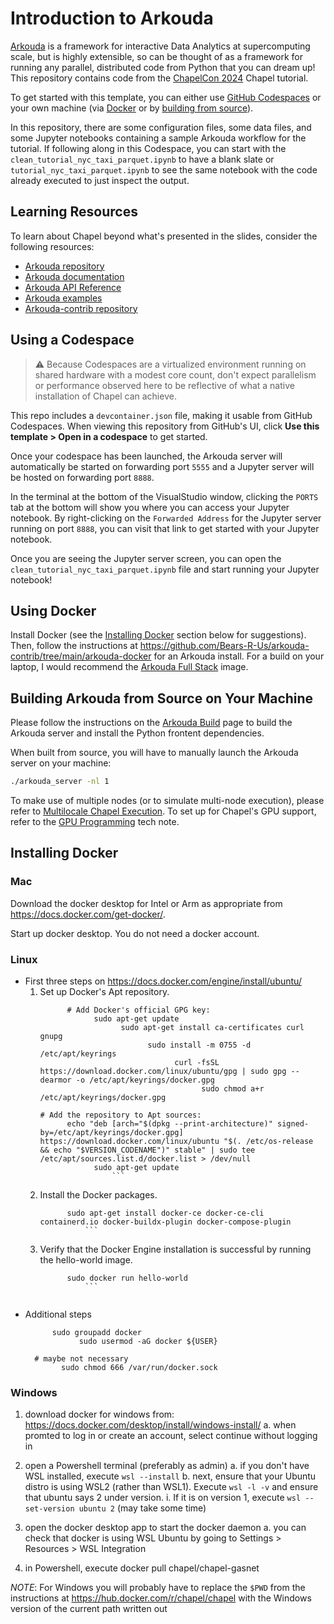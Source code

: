 # Introduction to Arkouda

[Arkouda](https://bears-r-us.github.io/arkouda/) is a framework for interactive Data Analytics at supercomputing scale, but is highly extensible, so can be thought of as a framework for running any parallel, distributed code from Python that you can dream up! This repository contains code from the [ChapelCon 2024](https://chapel-lang.org/ChapelCon24.html) Chapel tutorial.

To get started with this template, you can either use [GitHub Codespaces](#using-a-codespace) or your own machine (via [Docker](#using-docker) or by [building from source](#building-arkouda-from-source-on-your-machine)).

In this repository, there are some configuration files, some data files, and some Jupyter notebooks containing a sample Arkouda workflow for the tutorial. If following along in this Codespace, you can start with the `clean_tutorial_nyc_taxi_parquet.ipynb` to have a blank slate or `tutorial_nyc_taxi_parquet.ipynb` to see the same notebook with the code already executed to just inspect the output.

## Learning Resources
To learn about Chapel beyond what's presented in the slides, consider the
 following resources:

* [Arkouda repository](https://github.com/bears-r-us/arkouda)
* [Arkouda documentation](https://bears-r-us.github.io/arkouda/index.html)
* [Arkouda API Reference](https://bears-r-us.github.io/arkouda/autoapi/index.html)
* [Arkouda examples](https://bears-r-us.github.io/arkouda/examples.html)
* [Arkouda-contrib repository](https://github.com/Bears-R-Us/arkouda-contrib)

## Using a Codespace

> :warning: Because Codespaces are a virtualized environment running on shared hardware with a modest core count, don't expect parallelism or performance observed here to be reflective of what a native installation of Chapel can achieve.

This repo includes a `devcontainer.json` file, making it usable from GitHub Codespaces. When viewing this repository from GitHub's UI, click __Use this template > Open in a codespace__ to get started. 

Once your codespace has been launched, the Arkouda server will automatically be started on forwarding port `5555` and a Jupyter server will be hosted on forwarding port `8888`.

In the terminal at the bottom of the VisualStudio window, clicking the `PORTS` tab at the bottom will show you where you can access your Jupyter notebook. By right-clicking on the `Forwarded Address` for the Jupyter server running on port `8888`, you can visit that link to get started with your Jupyter notebook.

Once you are seeing the Jupyter server screen, you can open the `clean_tutorial_nyc_taxi_parquet.ipynb` file and start running your Jupyter notebook!

## Using Docker

Install Docker (see the [Installing Docker](#installing-docker) section below for suggestions). Then, follow the instructions at https://github.com/Bears-R-Us/arkouda-contrib/tree/main/arkouda-docker for an Arkouda install. For a build on your laptop, I would recommend the [Arkouda Full Stack](https://github.com/Bears-R-Us/arkouda-contrib/blob/main/arkouda-docker/arkouda-full-stack) image.

## Building Arkouda from Source on Your Machine

Please follow the instructions on the [Arkouda Build](https://bears-r-us.github.io/arkouda/setup/BUILD.html) page to build the Arkouda server and install the Python frontent dependencies.

When built from source, you will have to manually launch the Arkouda server on your machine:
```bash
./arkouda_server -nl 1
```

To make use of multiple nodes (or to simulate multi-node execution), please
refer to [Multilocale Chapel Execution](https://chapel-lang.org/docs/usingchapel/multilocale.html).
To set up for Chapel's GPU support, refer to the [GPU Programming](https://chapel-lang.org/docs/technotes/gpu.html) tech note.

## Installing Docker

### Mac

Download the docker desktop for Intel or Arm as appropriate from
https://docs.docker.com/get-docker/.

Start up docker desktop.  You do not need a docker account.


### Linux

* First three steps on https://docs.docker.com/engine/install/ubuntu/
  1. Set up Docker's Apt repository.
      ```
            # Add Docker's official GPG key:
                  sudo apt-get update
                        sudo apt-get install ca-certificates curl gnupg
                              sudo install -m 0755 -d /etc/apt/keyrings
                                    curl -fsSL https://download.docker.com/linux/ubuntu/gpg | sudo gpg --dearmor -o /etc/apt/keyrings/docker.gpg
                                          sudo chmod a+r /etc/apt/keyrings/docker.gpg

      # Add the repository to Apt sources:
            echo "deb [arch="$(dpkg --print-architecture)" signed-by=/etc/apt/keyrings/docker.gpg]   https://download.docker.com/linux/ubuntu "$(. /etc/os-release && echo "$VERSION_CODENAME")" stable" | sudo tee /etc/apt/sources.list.d/docker.list > /dev/null
                  sudo apt-get update
                      ```

  2. Install the Docker packages.
      ```
            sudo apt-get install docker-ce docker-ce-cli containerd.io docker-buildx-plugin docker-compose-plugin
                ```

  3. Verify that the Docker Engine installation is successful by running the hello-world image.
      ```
            sudo docker run hello-world
                ```


* Additional steps
    ```
          sudo groupadd docker
                sudo usermod -aG docker ${USER}

      # maybe not necessary
            sudo chmod 666 /var/run/docker.sock

    ```

### Windows

1. download docker for windows from: https://docs.docker.com/desktop/install/windows-install/
  a. when promted to log in or create an account, select continue without logging in

2. open a Powershell terminal (preferably as admin)
  a. if you don't have WSL installed, execute `wsl --install`
    b. next, ensure that your Ubuntu distro is using WSL2 (rather than WSL1).
      Execute `wsl -l -v` and ensure that ubuntu says 2 under version.
         i. If it is on version 1, execute `wsl --set-version ubuntu 2` (may take some time)

3. open the docker desktop app to start the docker daemon
  a. you can check that docker is using WSL Ubuntu by going to
    Settings > Resources > WSL Integration

4. in Powershell, execute docker pull chapel/chapel-gasnet

*NOTE*: For Windows you will probably have to replace the `$PWD` from the instructions
at https://hub.docker.com/r/chapel/chapel with the Windows version of the current path
written out